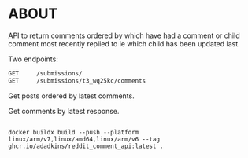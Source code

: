 # ABOUT
API to return comments ordered by which have had a comment or child comment most recently replied to  ie which child has been updated last.

Two endpoints:

```bash
GET     /submissions/
GET     /submissions/t3_wq25kc/comments
```

Get posts ordered by latest comments. 

Get comments by latest response.

```

docker buildx build --push --platform linux/arm/v7,linux/amd64,linux/arm/v6 --tag ghcr.io/adadkins/reddit_comment_api:latest .

```